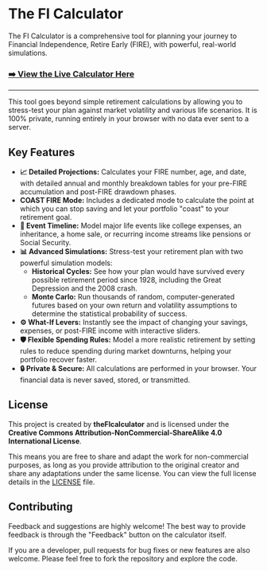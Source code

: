 # The FI Calculator

The FI Calculator is a comprehensive tool for planning your journey to Financial Independence, Retire Early (FIRE), with powerful, real-world simulations.

### **[➡️ View the Live Calculator Here](https://theficalculator.com)**

---

This tool goes beyond simple retirement calculations by allowing you to stress-test your plan against market volatility and various life scenarios. It is 100% private, running entirely in your browser with no data ever sent to a server.


## Key Features

* **📈 Detailed Projections:** Calculates your FIRE number, age, and date, with detailed annual and monthly breakdown tables for your pre-FIRE accumulation and post-FIRE drawdown phases.
* **COAST FIRE Mode:** Includes a dedicated mode to calculate the point at which you can stop saving and let your portfolio "coast" to your retirement goal.
* **📅 Event Timeline:** Model major life events like college expenses, an inheritance, a home sale, or recurring income streams like pensions or Social Security.
* **📊 Advanced Simulations:** Stress-test your retirement plan with two powerful simulation models:
    * **Historical Cycles:** See how your plan would have survived every possible retirement period since 1928, including the Great Depression and the 2008 crash.
    * **Monte Carlo:** Run thousands of random, computer-generated futures based on your own return and volatility assumptions to determine the statistical probability of success.
* **⚙️ What-If Levers:** Instantly see the impact of changing your savings, expenses, or post-FIRE income with interactive sliders.
* **🛡️ Flexible Spending Rules:** Model a more realistic retirement by setting rules to reduce spending during market downturns, helping your portfolio recover faster.
* **🔒 Private & Secure:** All calculations are performed in your browser. Your financial data is never saved, stored, or transmitted.

## License

This project is created by **theFIcalculator** and is licensed under the **Creative Commons Attribution-NonCommercial-ShareAlike 4.0 International License**.

This means you are free to share and adapt the work for non-commercial purposes, as long as you provide attribution to the original creator and share any adaptations under the same license. You can view the full license details in the [LICENSE](LICENSE) file.

## Contributing

Feedback and suggestions are highly welcome! The best way to provide feedback is through the "Feedback" button on the calculator itself.

If you are a developer, pull requests for bug fixes or new features are also welcome. Please feel free to fork the repository and explore the code.
